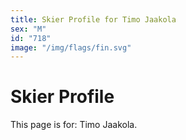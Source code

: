 ```yaml
---
title: Skier Profile for Timo Jaakola
sex: "M"
id: "718"
image: "/img/flags/fin.svg" 
---
```


# Skier Profile

This page is for: Timo Jaakola.
    